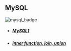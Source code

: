 ## MySQL
![mysql_badge](https://img.shields.io/badge/MySQL%20Workbench-8.0-blue)
  - ##### [MySQL1](https://github.com/samuel950523/winter_python/tree/master/d0109)
  - ##### [inner function, join, union](https://github.com/samuel950523/winter_python/tree/master/d0110)
